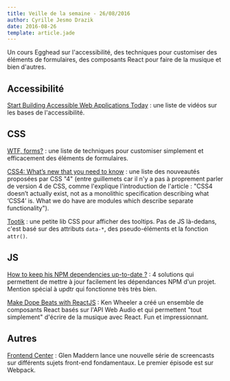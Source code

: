 ```yaml
---
title: Veille de la semaine - 26/08/2016
author: Cyrille Jesmo Drazik
date: 2016-08-26
template: article.jade
---
```


Un cours Egghead sur l'accessibilité, des techniques pour customiser des éléments
de formulaires, des composants React pour faire de la musique et bien d'autres.

## Accessibilité

[Start Building Accessible Web Applications Today](https://egghead.io/courses/start-building-accessible-web-applications-today) :
une liste de vidéos sur les bases de l'accessibilité.

## CSS

[WTF, forms?](http://wtfforms.com/) : une liste de techniques pour customiser
simplement et efficacement des éléments de formulaires.

[CSS4: What’s new that you need to know](https://www.gadgetdaily.xyz/css4-whats-new-that-you-need-to-know/) :
une liste des nouveautés proposées par CSS "4" (entre guillemets car il n'y  a
pas à proprement parler de version 4 de CSS, comme l'explique l'introduction de
l'article : "CSS4 doesn’t actually exist, not as a monolithic specification
describing what ‘CSS4’ is. What we do have are modules which describe separate
functionality").

[Tootik](https://eliorshalev.github.io/tootik/) : une petite lib CSS pour
afficher des tooltips. Pas de JS là-dedans, c'est basé sur des attributs
`data-*`, des pseudo-éléments et la fonction `attr()`.

## JS

[How to keep his NPM dependencies up-to-date ?](http://blog.js-republic.com/keep-npm-dependencies-up-to-date/) :
4 solutions qui permettent de mettre à jour facilement les dépendances NPM d'un
projet. Mention spécial à updtr qui fonctionne très très bien.

[Make Dope Beats with ReactJS](https://formidable.com/blog/2016/08/22/make-dope-beats-with-reactjs/) :
Ken Wheeler a créé un ensemble de composants React basés sur l'API Web Audio et
qui permettent "tout simplement" d'écrire de la musique avec React. Fun et
impressionnant.

## Autres

[Frontend Center](https://frontend.center/) : Glen Maddern lance une nouvelle
série de screencasts sur différents sujets front-end fondamentaux. Le premier
épisode est sur Webpack.

